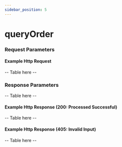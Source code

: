 ```yaml
---
sidebar_position: 5
---
```


# queryOrder

### Request Parameters

#### Example Http Request
-- Table here --

### Response Parameters
-- Table here --

#### Example Http Response (200: Processed Successful)
-- Table here --

#### Example Http Response (405: Invalid Input)
-- Table here --